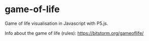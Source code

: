 # game-of-life
Game of life visualisation in Javascript with P5.js.

Info about the game of life (rules): https://bitstorm.org/gameoflife/

